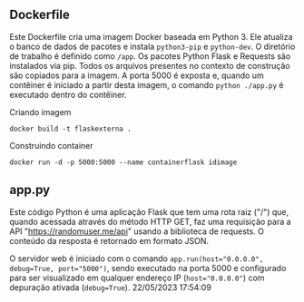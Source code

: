 ## Dockerfile

Este Dockerfile cria uma imagem Docker baseada em Python 3. Ele atualiza o banco de dados de pacotes e instala `python3-pip` e `python-dev`. O diretório de trabalho é definido como `/app`. Os pacotes Python Flask e Requests são instalados via pip. Todos os arquivos presentes no contexto de construção são copiados para a imagem. A porta 5000 é exposta e, quando um contêiner é iniciado a partir desta imagem, o comando `python ./app.py` é executado dentro do contêiner.



Criando imagem 
```
docker build -t flaskexterna .
```

Construindo container
```
docker run -d -p 5000:5000 --name containerflask idimage
```

## app.py

Este código Python é uma aplicação Flask que tem uma rota raiz ("/") que, quando acessada através do método HTTP GET, faz uma requisição para a API "https://randomuser.me/api" usando a biblioteca de requests. O conteúdo da resposta é retornado em formato JSON. 

O servidor web é iniciado com o comando `app.run(host="0.0.0.0", debug=True, port="5000")`, sendo executado na porta 5000 e configurado para ser visualizado em qualquer endereço IP (`host="0.0.0.0"`) com depuração ativada (`debug=True`).
22/05/2023 17:54:09